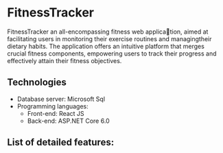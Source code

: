 # FitnessTracker

FitnessTracker an all-encompassing fitness web application, aimed at facilitating users in monitoring their exercise routines and managingtheir dietary habits. The application offers an intuitive platform that merges crucial fitness components, empowering users to track their progress and effectively attain their fitness objectives.


## Technologies

- Database server: Microsoft Sql
- Programming languages:
  - Front-end: React JS
  - Back-end: ASP.NET Core 6.0 
 
 
 
## List of detailed features:





